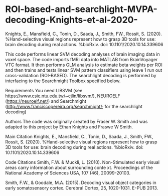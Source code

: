 # ROI-based-and-searchlight-MVPA-decoding-Knights-et-al-2020-
Knights, E., Mansfield, C., Tonin, D., Saada, J., Smith, FW., Rossit, S. (2020). %Hand-selective visual regions represent how to grasp 3D tools for use: brain decoding during real actions. %bioRxiv. doi: 10.1101/2020.10.14.339606

This code performs linear SVM decoding analyses of brain imaging data in voxel space. The code imports fMRi data into MATLAB from BrainVoyager VTC format. It then performs GLM analysis to estimate beta weights per ROI and then trains and tests linear SVM pattern classifiers using leave 1 run out cross-validation (ROI-BASED). The searchlight decoding is performed by interfacing to the Searchmight Toolbox specified below.

Requirements
You need LIBSVM (see https://www.csie.ntu.edu.tw/~cjlin/libsvm/), NEUROELF (https://neuroelf.net/) and Searchmight (http://www.franciscopereira.org/searchmight/; for the searchlight decoding)

Authors
The code was originally created by Fraser W. Smith and was adapted to this project by Ethan Knights and Fraswe W Smith.

Main Citation
Knights, E., Mansfield, C., Tonin, D., Saada, J., Smith, FW., Rossit, S. (2020). %Hand-selective visual regions represent how to grasp 3D tools for use: brain decoding during real actions. %bioRxiv. doi: 10.1101/2020.10.14.339606

Code Citations
Smith, F.W. & Muckli, L. (2010). Non-Stimulated early visual areas carry information about surrounding conte xt. Proceedings of the National Academy of Sciences USA, 107 (46), 20099-20103.

Smith, F.W., & Goodale, M.A. (2015). Decoding visual object categories in early somatosensory cortex. Cerebral Cortex, 25, 1020-1031. E-PUB 2013.

